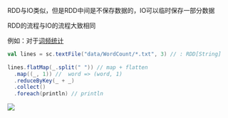 RDD与IO类似，但是RDD中间是不保存数据的，IO可以临时保存一部分数据

RDD的流程与IO的流程大致相同

例如：对于[词频统计](../../示例/单词计数)

```scala
val lines = sc.textFile("data/WordCount/*.txt", 3) // : RDD[String]  
 
lines.flatMap(_.split(" ")) // map + flatten  
  .map((_, 1)) //  word => (word, 1)  
  .reduceByKey(_ + _)  
  .collect()  
  .foreach(println) // println
```


![](../../../../../markdown_img/Pasted%20image%2020221002002155.png)

